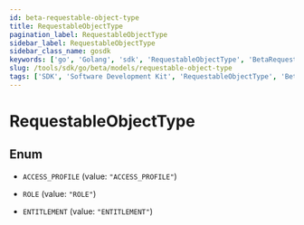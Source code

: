 ```yaml
---
id: beta-requestable-object-type
title: RequestableObjectType
pagination_label: RequestableObjectType
sidebar_label: RequestableObjectType
sidebar_class_name: gosdk
keywords: ['go', 'Golang', 'sdk', 'RequestableObjectType', 'BetaRequestableObjectType'] 
slug: /tools/sdk/go/beta/models/requestable-object-type
tags: ['SDK', 'Software Development Kit', 'RequestableObjectType', 'BetaRequestableObjectType']
---
```


# RequestableObjectType

## Enum


* `ACCESS_PROFILE` (value: `"ACCESS_PROFILE"`)

* `ROLE` (value: `"ROLE"`)

* `ENTITLEMENT` (value: `"ENTITLEMENT"`)


